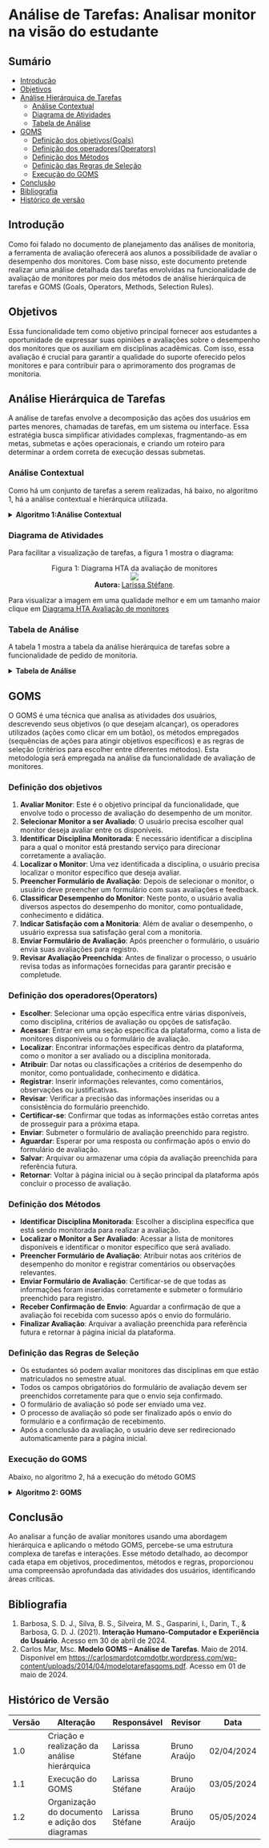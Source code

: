 # Análise de Tarefas: Analisar monitor na visão do estudante

## Sumário
* [Introdução](#Introdução)
* [Objetivos](#Objetivos)
* [Análise Hierárquica de Tarefas](Análise-Hierárquica-de-Tarefas)
    * [Análise Contextual](#Análise-Contextual)
    * [Diagrama de Atividades](#Diagrama-de-Atividades)
    * [Tabela de Análise](#Tabela-de-Análise)
* [GOMS](#GOMS)
    * [Definição dos objetivos(Goals)](#Definição-dos-objetivos)
    * [Definição dos operadores(Operators)](#Definição-dos-operadores(Operators))
    * [Definição dos Métodos](#Definição-dos-Métodos )
    * [Definição das Regras de Seleção](#Definição-das-Regras-de-Seleção)
    * [Execução do GOMS](#Execução-do-GOMS)
* [Conclusão](#Conclusão)
* [Bibliografia](#Bibliografia)
* [Histórico de versão](#Histórico-de-versão)
  
## Introdução

Como foi falado no documento de planejamento das análises de monitoria, a ferramenta de avaliação oferecerá aos alunos a possibilidade de avaliar o desempenho dos monitores. Com base nisso, este documento pretende realizar uma análise detalhada das tarefas envolvidas na funcionalidade de avaliação de monitores por meio dos métodos de análise hierárquica de tarefas e GOMS (Goals, Operators, Methods, Selection Rules).

## Objetivos

Essa funcionalidade tem como objetivo principal fornecer aos estudantes a oportunidade de expressar suas opiniões e avaliações sobre o desempenho dos monitores que os auxiliam em disciplinas acadêmicas. Com isso, essa avaliação é crucial para garantir a qualidade do suporte oferecido pelos monitores e para contribuir para o aprimoramento dos programas de monitoria.

## Análise Hierárquica de Tarefas

A análise de tarefas envolve a decomposição das ações dos usuários em partes menores, chamadas de tarefas, em um sistema ou interface. Essa estratégia busca simplificar atividades complexas, fragmentando-as em metas, submetas e ações operacionais, e criando um roteiro para determinar a ordem correta de execução dessas submetas.

### Análise Contextual
Como há um conjunto de tarefas a serem realizadas, há baixo, no algoritmo 1, há a análise contextual e hierárquica utilizada.

<details>
  <summary size="20"><b>  Algoritmo 1:Análise Contextual </b></summary> 

      0. Avaliar Monitor (1>2)
          1. Selecionar Monitor a ser Avaliado (1>2)
              1.1 Identificar Disciplina Monitorada (1>2)
                  1.1.1 Verificar o Departamento Correspondente
                  1.1.2 Escolher Disciplina do Monitor
              1.2 Localizar o Monitor (1>2)
                  1.2.1 Acessar Lista de Monitores Disponíveis
                  1.2.2 Identificar o Monitor a ser Avaliado
          2. Preencher Formulário de Avaliação (1+2)
              2.1 Classificar Desempenho do Monitor (1+2)
                  2.1.1 Atribuir Notas para Diversos Critérios (Pontualidade, Conhecimento, Didática)
                  2.1.2 Registrar Comentários e Observações
              2.2 Indicar Satisfação com a Monitoria (1>2)
                  2.2.1 Selecionar Opções de Satisfação (Satisfeito, Insatisfeito, Neutro)
                  2.2.2 Justificar a Avaliação de Satisfação
          3. Enviar Formulário de Avaliação (1+2)
              3.1 Revisar Avaliação Preenchida (1+2)
                  3.1.1 Verificar Precisão das Respostas
                  3.1.2 Editar Avaliação, se Necessário
              3.2 Confirmar Envio da Avaliação
      
<b> Autora: </b> <a href="https://github.com/SkywalkerSupreme">Larissa Stéfane</a>.

</details>

### Diagrama de Atividades

Para facilitar a visualização de tarefas, a figura 1 mostra o diagrama:

 <div align="center">
    Figura 1: Diagrama HTA da avaliação de monitores
    <br>
    <img src="https://raw.githubusercontent.com/Interacao-Humano-Computador/2024.1-SIGAA/main/docs/Midia/NovasFotos/AnaliseAvaliarMonitor.drawio.png">
    <br>
     <b> Autora: </b> <a href="https://github.com/SkywalkerSupreme">Larissa Stéfane</a>.
    <br>
</div>


Para visualizar a imagem em uma qualidade melhor e em um tamanho maior clique em [Diagrama HTA Avaliação de monitores](https://raw.githubusercontent.com/Interacao-Humano-Computador/2024.1-SIGAA/main/docs/Midia/NovasFotos/AnaliseAvaliarMonitor.drawio.png)



### Tabela de Análise
A tabela 1 mostra a tabela da análise hierárquica de tarefas sobre a funcionalidade de pedido de monitoria.

<details>
  <summary size="20"><b> Tabela de Análise </b></summary> 

**Tabela 1**: Análise Hierárquica de avaliação de monitores


| Objetivos/Operações                                 | Relações | Problemas e Recomendações                                                                                                                                                                                                                                                                         |
|-----------------------------------------------------|----------|-------------------------------------------------------------------------------------------------------------------------------------------------------------------------------------------------------------------------------------------------------------------------------------------------|
| 0. Avaliar Monitor                                  |     1>2      | **Input**: O usuário precisa avaliar o desempenho de um monitor em uma disciplina específica. <br> **Feedback**: O sistema deve fornecer uma interface intuitiva para o usuário realizar a avaliação. <br> **Plano**: O usuário seleciona a disciplina e o monitor a ser avaliado. <br> **Recomendação**: Garantir que a interface seja de fácil uso e compreensão.                     |
| 1. Selecionar Monitor a ser Avaliado               | 1>2      | **Input**: O usuário deve selecionar a disciplina e o monitor que deseja avaliar. <br> **Feedback**: Após a seleção, o sistema deve apresentar o formulário de avaliação correspondente. <br> **Plano**: O usuário navega pela lista de disciplinas e monitores disponíveis e faz sua seleção. <br> **Recomendação**: Facilitar a identificação e seleção dos monitores disponíveis.             |
| 1.1 Identificar Disciplina Monitorada              | 1>2      | **Input**: O sistema precisa saber qual disciplina está sendo monitorada para permitir a avaliação correta. <br> **Feedback**: Quando a disciplina é identificada, o sistema exibe uma lista de monitores relacionados. <br> **Plano**: O usuário escolhe a disciplina entre as opções fornecidas. <br> **Recomendação**: Garantir que todas as disciplinas disponíveis estejam atualizadas no sistema. |
| 1.1.1 Verificar o Departamento Correspondente      |      | **Plano**: O sistema verifica automaticamente o departamento associado à disciplina selecionada. <br> **Recomendação**: Manter uma associação precisa entre disciplinas e departamentos para evitar erros.            |
| 1.1.2 Escolher Disciplina do Monitor               |     |  **Plano**: O usuário navega pelas opções de disciplinas disponíveis e seleciona a desejada. <br> **Recomendação**: Facilitar a identificação das disciplinas, organizando-as de forma clara e intuitiva.             |
| 1.2 Localizar o Monitor                             | 1>2      | **Input**: O usuário precisa encontrar o monitor específico que deseja avaliar. <br> **Feedback**: Após a seleção do monitor, o sistema carrega seu perfil de avaliação. <br> **Plano**: O usuário pesquisa ou navega pela lista de monitores disponíveis. <br> **Recomendação**: Implementar uma funcionalidade de busca para facilitar a localização do monitor desejado.                             |
| 2. Preencher Formulário de Avaliação               | 1+2      | **Input**: O usuário deve preencher o formulário de avaliação com notas e comentários sobre o desempenho do monitor. <br> **Feedback**: Após preencher o formulário, o usuário deve receber uma confirmação de envio. <br> **Plano**: O sistema apresenta um formulário online com campos para avaliar diversos aspectos do monitor. <br> **Recomendação**: Garantir que o formulário seja intuitivo e fácil de preencher.                                                                                                                                                  |
| 2.1 Classificar Desempenho do Monitor               | 1+2      | **Input**: O usuário deve atribuir notas e comentários ao desempenho do monitor em vários aspectos. <br> **Feedback**: Após preencher as classificações, o sistema confirma o recebimento dos dados. <br> **Plano**: O usuário preenche as notas e os comentários conforme sua avaliação. <br> **Recomendação**: Fornecer exemplos de critérios de avaliação para orientar o usuário.                                                                                                                                                                         |
| 2.1.1 Atribuir Notas para Diversos Critérios        |    | **Plano**: O usuário atribui notas aos critérios de acordo com sua avaliação. <br> **Recomendação**: Disponibilizar uma escala de notas clara e compreensível para facilitar a classificação do usuário.                                                                       |
| 2.1.2 Registrar Comentários e Observações           |      | **Plano**: O usuário escreve os comentários e observações relevantes para sua avaliação. <br> **Recomendação**: Permitir um campo de texto expansível para acomodar comentários mais detalhados.                                                                            |
| 2.2 Indicar Satisfação com a Monitoria             | 1>2      | **Input**: O usuário precisa expressar sua satisfação geral com a monitoria. <br> **Feedback**: Após a seleção da satisfação, o sistema registra a avaliação final. <br> **Plano**: O usuário escolhe entre as opções de satisfação fornecidas. <br> **Recomendação**: Incluir uma seção opcional para comentários adicionais caso o usuário deseje explicar sua avaliação de satisfação.                                                                              |
| 2.2.1 Selecionar Opções de Satisfação              |   |**Plano**: O usuário escolhe entre as opções de satisfação fornecidas, como "Satisfeito", "Insatisfeito" ou "Neutro". <br> **Recomendação**: Oferecer opções claras e distintas para facilitar a escolha do usuário.                                                                                         |
| 2.2.2 Justificar a Avaliação de Satisfação         |      | **Plano**: O usuário escreve uma justificativa caso deseje explicar sua escolha de satisfação. <br> **Recomendação**: Disponibilizar um campo de texto para inserção de justificativas detalhadas.                                            |
| 3. Enviar Formulário de Avaliação                   | 1+2      | **Input**: O usuário deve revisar todas as respostas fornecidas antes de enviar a avaliação. <br> **Feedback**: Quando a revisão é concluída, o sistema permite a edição ou confirmação do formulário preenchido. <br> **Plano**: O usuário verifica todas as respostas e, se necessário, faz alterações. <br> **Recomendação**: Fornecer uma opção clara para editar as respostas revisadas antes do envio final.                                                                                                                                                                                                                     |
| 3.1 Revisar Avaliação Preenchida                    | 1+2      | **Input**: O usuário deve revisar todas as respostas fornecidas antes de enviar a avaliação. <br> **Feedback**: Quando a revisão é concluída, o sistema permite a edição ou confirmação do formulário preenchido. <br> **Plano**: O usuário verifica todas as respostas e, se necessário, faz alterações. <br> **Recomendação**: Fornecer uma opção clara para editar as respostas revisadas antes do envio final.                                                                                              |
| 3.1.1 Verificar Precisão das Respostas             |     |  **Plano**: O usuário revisa todas as respostas e verifica sua precisão. <br> **Recomendação**: Destacar visualmente quaisquer campos que necessitem de correção ou revisão para facilitar a identificação pelo usuário.                                                                                                     |
| 3.1.2 Editar Avaliação, se Necessário              |      | **Plano**: O usuário edita as respostas conforme necessário antes de enviar a avaliação. <br> **Recomendação**: Permitir edições simples e rápidas para corrigir quaisquer erros identificados pelo usuário.                                                                                         |
| 3.2 Confirmar Envio da Avaliação                   |      |  **Plano**: O usuário clica em um botão de confirmação após revisar e editar a avaliação, se necessário. <br> **Recomendação**: Destacar visualmente o botão de confirmação para facilitar sua identificação e uso pelo usuário. |

<b> Autora: </b> <a href="https://github.com/SkywalkerSupreme">Larissa Stéfane</a>.

</details>

## GOMS

O GOMS é uma técnica que analisa as atividades dos usuários, descrevendo seus objetivos (o que desejam alcançar), os operadores utilizados (ações como clicar em um botão), os métodos empregados (sequências de ações para atingir objetivos específicos) e as regras de seleção (critérios para escolher entre diferentes métodos). Esta metodologia será empregada na análise da funcionalidade de avaliação de monitores.

### Definição dos objetivos

1. **Avaliar Monitor**: Este é o objetivo principal da funcionalidade, que envolve todo o processo de avaliação do desempenho de um monitor.
2. **Selecionar Monitor a ser Avaliado**: O usuário precisa escolher qual monitor deseja avaliar entre os disponíveis.
3. **Identificar Disciplina Monitorada**: É necessário identificar a disciplina para a qual o monitor está prestando serviço para direcionar corretamente a avaliação.
4. **Localizar o Monitor**: Uma vez identificada a disciplina, o usuário precisa localizar o monitor específico que deseja avaliar.
5. **Preencher Formulário de Avaliação**: Depois de selecionar o monitor, o usuário deve preencher um formulário com suas avaliações e feedback.
6. **Classificar Desempenho do Monitor**: Neste ponto, o usuário avalia diversos aspectos do desempenho do monitor, como pontualidade, conhecimento e didática.
7. **Indicar Satisfação com a Monitoria**: Além de avaliar o desempenho, o usuário expressa sua satisfação geral com a monitoria.
8. **Enviar Formulário de Avaliação**: Após preencher o formulário, o usuário envia suas avaliações para registro.
9. **Revisar Avaliação Preenchida**: Antes de finalizar o processo, o usuário revisa todas as informações fornecidas para garantir precisão e completude.

### Definição dos operadores(Operators)

- **Escolher**: Selecionar uma opção específica entre várias disponíveis, como disciplina, critérios de avaliação ou opções de satisfação.
- **Acessar**: Entrar em uma seção específica da plataforma, como a lista de monitores disponíveis ou o formulário de avaliação.
- **Localizar**: Encontrar informações específicas dentro da plataforma, como o monitor a ser avaliado ou a disciplina monitorada.
- **Atribuir**: Dar notas ou classificações a critérios de desempenho do monitor, como pontualidade, conhecimento e didática.
- **Registrar**: Inserir informações relevantes, como comentários, observações ou justificativas.
- **Revisar**: Verificar a precisão das informações inseridas ou a consistência do formulário preenchido.
- **Certificar-se**: Confirmar que todas as informações estão corretas antes de prosseguir para a próxima etapa.
- **Enviar**: Submeter o formulário de avaliação preenchido para registro.
- **Aguardar**: Esperar por uma resposta ou confirmação após o envio do formulário de avaliação.
- **Salvar**: Arquivar ou armazenar uma cópia da avaliação preenchida para referência futura.
- **Retornar**: Voltar à página inicial ou à seção principal da plataforma após concluir o processo de avaliação.

### Definição dos Métodos

- **Identificar Disciplina Monitorada**: Escolher a disciplina específica que está sendo monitorada para realizar a avaliação.
- **Localizar o Monitor a Ser Avaliado**: Acessar a lista de monitores disponíveis e identificar o monitor específico que será avaliado.
- **Preencher Formulário de Avaliação**: Atribuir notas aos critérios de desempenho do monitor e registrar comentários ou observações relevantes.
- **Enviar Formulário de Avaliação**: Certificar-se de que todas as informações foram inseridas corretamente e submeter o formulário preenchido para registro.
- **Receber Confirmação de Envio**: Aguardar a confirmação de que a avaliação foi recebida com sucesso após o envio do formulário.
- **Finalizar Avaliação**: Arquivar a avaliação preenchida para referência futura e retornar à página inicial da plataforma.

### Definição das Regras de Seleção

- Os estudantes só podem avaliar monitores das disciplinas em que estão matriculados no semestre atual.
- Todos os campos obrigatórios do formulário de avaliação devem ser preenchidos corretamente para que o envio seja confirmado.
- O formulário de avaliação só pode ser enviado uma vez.
- O processo de avaliação só pode ser finalizado após o envio do formulário e a confirmação de recebimento.
- Após a conclusão da avaliação, o usuário deve ser redirecionado automaticamente para a página inicial.

### Execução do GOMS


Abaixo, no algoritmo 2, há a execução do método GOMS

<details>
  <summary size="20"><b> Algoritmo 2: GOMS </b></summary> 

**Algoritmo 2**: GOMS
         
         GOAL 1: Avaliar Monitor
         - METHOD 1.A: Selecionar Monitor a ser Avaliado
           - *OPERATOR 1.A.1*: Escolher qual monitor deseja avaliar entre os disponíveis.
           - *OPERATOR 1.A.2*: Identificar a disciplina monitorada pelo monitor selecionado.
             - SELECTION RULE 1.A.2: O usuário só pode avaliar monitores das disciplinas em que está matriculado no semestre atual.
         
          GOAL 2: Preencher Formulário de Avaliação
         - METHOD 2.A: Preencher Formulário de Avaliação
           - *OPERATOR 2.A.1*: Atribuir notas aos critérios de desempenho do monitor, como pontualidade, conhecimento e didática.
           - *OPERATOR 2.A.2*: Registrar comentários ou observações relevantes sobre o desempenho do monitor.
         
          GOAL 3: Enviar Formulário de Avaliação
         - METHOD 3.A: Enviar Formulário de Avaliação
           - *OPERATOR 3.A.1*: Certificar-se de que todas as informações foram inseridas corretamente no formulário.
           - *OPERATOR 3.A.2*: Submeter o formulário preenchido para registro.
         
          GOAL 4: Revisar Avaliação Preenchida
         - METHOD 4.A: Revisar Avaliação Preenchida
           - *OPERATOR 4.A.1*: Verificar a precisão e a completude das informações fornecidas no formulário.
           - *OPERATOR 4.A.2*: Editar a avaliação, se necessário, para corrigir possíveis erros ou omissões.
         
          GOAL 5: Classificar Desempenho do Monitor
         - METHOD 5.A: Classificar Desempenho do Monitor
           - *OPERATOR 5.A.1*: Atribuir notas para critérios como pontualidade, conhecimento e didática.
           - *OPERATOR 5.A.2*: Registrar observações ou comentários adicionais sobre o desempenho do monitor.
         
         GOAL 6: Indicar Satisfação com a Monitoria
         - METHOD 6.A: Indicar Satisfação com a Monitoria
           - *OPERATOR 6.A.1*: Selecionar opções de satisfação, como Satisfeito, Insatisfeito ou Neutro.
           - *OPERATOR 6.A.2*: Justificar a avaliação de satisfação, se necessário.
         
          GOAL 7: Identificar Disciplina Monitorada
         - METHOD 7.A: Identificar Disciplina Monitorada
           - *OPERATOR 7.A.1*: Verificar o departamento correspondente à disciplina monitorada.
           - *OPERATOR 7.A.2*: Escolher a disciplina específica do monitor para realizar a avaliação.
         
          GOAL 8: Localizar o Monitor
         - METHOD 8.A: Localizar o Monitor
           - *OPERATOR 8.A.1*: Acessar a lista de monitores disponíveis na plataforma.
           - *OPERATOR 8.A.2*: Identificar o monitor desejado na lista disponível.
         
          GOAL 9: Finalizar Avaliação e Retornar à Página Inicial
         - METHOD 9.A: Finalizar Avaliação
           - *OPERATOR 9.A.1*: Arquivar a avaliação preenchida para referência futura.
           - *OPERATOR 9.A.2*: Retornar à página inicial da plataforma.
             - SELECTION RULE 9.A.2: Garantir que o usuário seja redirecionado automaticamente para a página inicial após concluir o processo de avaliação.

  <b> Autora: </b> <a href="https://github.com/SkywalkerSupreme">Larissa Stéfane</a>.

</details>

## Conclusão

Ao analisar a função de avaliar monitores usando uma abordagem hierárquica e aplicando o método GOMS, percebe-se uma estrutura complexa de tarefas e interações. Esse método detalhado, ao decompor cada etapa em objetivos, procedimentos, métodos e regras, proporcionou uma compreensão aprofundada das atividades dos usuários, identificando áreas críticas.

## Bibliografia

1. Barbosa, S. D. J., Silva, B. S., Silveira, M. S., Gasparini, I., Darin, T., & Barbosa, G. D. J. (2021). **Interação Humano-Computador e Experiência do Usuário**. Acesso em 30 de abril de 2024.
2. Carlos Mar, Msc. **Modelo GOMS – Análise de Tarefas**. Maio de 2014. Disponível em <https://carlosmardotcomdotbr.wordpress.com/wp-content/uploads/2014/04/modelotarefasgoms.pdf>. Acesso em 01 de maio de 2024.

## Histórico de Versão

| Versão | Alteração | Responsável | Revisor | Data |
| - | - | - | - | - |
| 1.0 | Criação e realização da análise hierárquica| Larissa Stéfane | Bruno Araújo| 02/04/2024 |
| 1.1 | Execução do GOMS | Larissa Stéfane | Bruno Araújo | 03/05/2024 |
| 1.2 | Organização do documento e adição dos diagramas | Larissa Stéfane | Bruno Araújo | 05/05/2024 |
